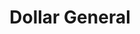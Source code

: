 ---
title: "Dollar General"
url: /saint-joseph/dollar-general-saint-joseph-avenue/
shop: variety store
---